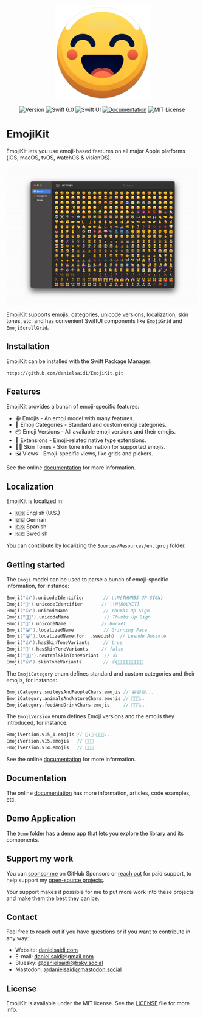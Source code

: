 <p align="center">
    <img src="Resources/Icon-Plain.png" alt="Project Icon" width="250" />
</p>

<p align="center">
    <img src="https://img.shields.io/github/v/release/danielsaidi/EmojiKit?color=%2300550&sort=semver" alt="Version" />
    <img src="https://img.shields.io/badge/Swift-6.0-orange.svg" alt="Swift 6.0" />
    <img src="https://img.shields.io/badge/platform-SwiftUI-blue.svg" alt="Swift UI" title="Swift UI" />
    <a href="https://danielsaidi.github.io/EmojiKit"><img src="https://img.shields.io/badge/documentation-web-blue.svg" alt="Documentation" /></a>
    <img src="https://img.shields.io/github/license/danielsaidi/EmojiKit" alt="MIT License" title="MIT License" />
</p>



# EmojiKit

EmojiKit lets you use emoji-based features on all major Apple platforms (iOS, macOS, tvOS, watchOS & visionOS).

<p align="center">
    <img src ="Resources/Demo.gif" width="750" />
</p>

EmojiKit supports emojis, categories, unicode versions, localization, skin tones, etc. and has convenient SwiftUI components like ``EmojiGrid`` and ``EmojiScrollGrid``.



## Installation

EmojiKit can be installed with the Swift Package Manager:

```
https://github.com/danielsaidi/EmojiKit.git
```


## Features

EmojiKit provides a bunch of emoji-specific features:

* 😀 Emojis - An emoji model with many features.
* 🐻 Emoji Categories - Standard and custom emoji categories.
* 📦 Emoji Versions - All available emoji versions and their emojis.
* 🧩 Extensions - Emoji-related native type extensions.
* 👍🏾 Skin Tones - Skin tone information for supported emojis.
* 🖼️ Views - Emoji-specific views, like grids and pickers.

See the online [documentation][Documentation] for more information.



## Localization

EmojiKit is localized in:

* 🇺🇸 English (U.S.)
* 🇩🇪 German
* 🇪🇸 Spanish
* 🇸🇪 Swedish

You can contribute by localizing the `Sources/Resources/en.lproj` folder.



## Getting started

The `Emoji` model can be used to parse a bunch of emoji-specific information, for instance:

```swift
Emoji("👍").unicodeIdentifier       // \\N{THUMBS UP SIGN}
Emoji("🚀").unicodeIdentifier       // \\N{ROCKET}
Emoji("👍").unicodeName             // Thumbs Up Sign
Emoji("👍🏿").unicodeName             // Thumbs Up Sign
Emoji("🚀").unicodeName             // Rocket
Emoji("😀").localizedName           // Grinning Face
Emoji("😀").localizedName(for: .swedish)  // Leende Ansikte
Emoji("👍").hasSkinToneVariants     // true
Emoji("🚀").hasSkinToneVariants     // false
Emoji("👍🏿").neutralSkinToneVariant  // 👍
Emoji("👍").skinToneVariants        // 👍👍🏻👍🏼👍🏽👍🏾👍🏿
```

The `EmojiCategory` enum defines standard and custom categories and their emojis, for instance:

```swift
EmojiCategory.smileysAndPeopleChars.emojis // 😀😃😄...
EmojiCategory.animalsAndNatureChars.emojis // 🐶🐱🐭...
EmojiCategory.foodAndDrinkChars.emojis     // 🍏🍎🍐...
```

The `EmojiVersion` enum defines Emoji versions and the emojis they introduced, for instance:

```swift
EmojiVersion.v15_1.emojis // 🙂‍↕️🙂‍↔️👩‍🦽‍➡️...
EmojiVersion.v15.emojis   // 🫨🫸🫷
EmojiVersion.v14.emojis   // 🫠🫢🫣
```

See the online [documentation][Documentation] for more information.



## Documentation

The online [documentation][Documentation] has more information, articles, code examples, etc.



## Demo Application

The `Demo` folder has a demo app that lets you explore the library and its components.



## Support my work 

You can [sponsor me][Sponsors] on GitHub Sponsors or [reach out][Email] for paid support, to help support my [open-source projects][OpenSource].

Your support makes it possible for me to put more work into these projects and make them the best they can be.



## Contact

Feel free to reach out if you have questions or if you want to contribute in any way:

* Website: [danielsaidi.com][Website]
* E-mail: [daniel.saidi@gmail.com][Email]
* Bluesky: [@danielsaidi@bsky.social][Bluesky]
* Mastodon: [@danielsaidi@mastodon.social][Mastodon]



## License

EmojiKit is available under the MIT license. See the [LICENSE][License] file for more info.



[Email]: mailto:daniel.saidi@gmail.com
[Website]: https://danielsaidi.com
[GitHub]: https://github.com/danielsaidi
[Bluesky]: https://bsky.app/profile/danielsaidi.bsky.social
[Twitter]: https://twitter.com/danielsaidi
[Mastodon]: https://mastodon.social/@danielsaidi
[OpenSource]: https://danielsaidi.com/opensource
[Sponsors]: https://github.com/sponsors/danielsaidi

[Documentation]: https://danielsaidi.github.io/EmojiKit
[License]: https://github.com/danielsaidi/EmojiKit/blob/main/LICENSE
